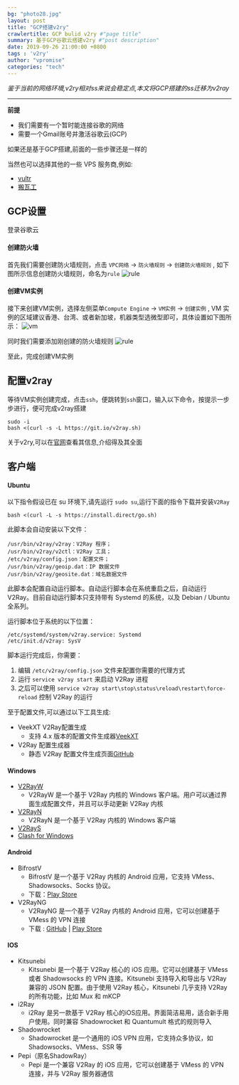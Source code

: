 ```yaml
---
bg: "photo28.jpg"
layout: post
title: "GCP搭建v2ry"
crawlertitle: GCP bulid v2ry #"page title"
summary: 基于GCP谷歌云搭建v2ry #"post description"
date: 2019-09-26 21:00:00 +0800
tags : 'v2ry'
author: "vpromise"
categories: "tech"
---
```



*鉴于当前的网络环境,v2ry相对ss来说会稳定点,本文将GCP搭建的ss迁移为v2ray* 

---

**前提**
- 我们需要有一个暂时能连接谷歌的网络
- 需要一个Gmail账号并激活谷歌云(GCP)
  
如果还是基于GCP搭建,前面的一些步骤还是一样的

当然也可以选择其他的一些 VPS 服务商,例如:
- [vultr](https://www.vultr.com/)
- [搬瓦工](https://bandwagonhost.com/)

## GCP设置

登录谷歌云

#### 创建防火墙

首先我们需要创建防火墙规则，点击 `VPC网络` -> `防火墙规则` -> `创建防火墙规则` , 如下图所示信息创建防火墙规则，命名为`rule`
![rule](https://i.loli.net/2019/06/19/5d09936409d4310828.png)

#### 创建VM实例

接下来创建VM实例，选择左侧菜单`Compute Engine` -> `VM实例` -> `创建实例` , VM 实例的区域建议香港、台湾、或者新加坡，机器类型选微型即可，具体设置如下图所示：
![vm](https://i.loli.net/2019/06/19/5d0993645950f52518.png)

同时我们需要添加刚创建的防火墙规则
![rule](https://i.loli.net/2019/06/19/5d09936278b6437189.png)

至此，完成创建VM实例

## 配置v2ray

等待VM实例创建完成，点击`ssh`，便跳转到`ssh`窗口，输入以下命令，按提示一步步进行，便可完成v2ray搭建

```
sudo -i
bash <(curl -s -L https://git.io/v2ray.sh)
```

关于v2ry,可以在[官网](https://www.v2ray.com)查看其信息,介绍得及其全面

## 客户端



#### Ubuntu
以下指令假设已在 su 环境下,请先运行 `sudo su`,运行下面的指令下载并安装`V2Ray`
```
bash <(curl -L -s https://install.direct/go.sh)
```
此脚本会自动安装以下文件：
```
/usr/bin/v2ray/v2ray：V2Ray 程序；
/usr/bin/v2ray/v2ctl：V2Ray 工具；
/etc/v2ray/config.json：配置文件；
/usr/bin/v2ray/geoip.dat：IP 数据文件
/usr/bin/v2ray/geosite.dat：域名数据文件
```
此脚本会配置自动运行脚本。自动运行脚本会在系统重启之后，自动运行 V2Ray。目前自动运行脚本只支持带有 Systemd 的系统，以及 Debian / Ubuntu 全系列。

运行脚本位于系统的以下位置：
```
/etc/systemd/system/v2ray.service: Systemd
/etc/init.d/v2ray: SysV
```
脚本运行完成后，你需要：
1. 编辑 `/etc/v2ray/config.json` 文件来配置你需要的代理方式
2. 运行 `service v2ray start` 来启动 V2Ray 进程
3. 之后可以使用 `service v2ray start\stop\status\reload\restart\force-reload` 控制 V2Ray 的运行

至于配置文件,可以通过以下工具生成:
- VeekXT V2Ray配置生成
  - 支持 4.x 版本的配置文件生成器[VeekXT](https://www.veekxt.com/utils/v2ray_gen)
- V2Ray 配置生成器
  - 静态 V2Ray 配置文件生成页面[GitHub](https://github.com/htfy96/v2ray-config-gen)

#### Windows
- [V2RayW](https://github.com/Cenmrev/V2RayW)
  - V2RayW 是一个基于 V2Ray 内核的 Windows 客户端。用户可以通过界面生成配置文件，并且可以手动更新 V2Ray 内核
- [V2RayN](https://github.com/2dust/v2rayN)
  - V2RayN 是一个基于 V2Ray 内核的 Windows 客户端
- [V2RayS](https://github.com/Shinlor/V2RayS)
- [Clash for Windows](https://github.com/Fndroid/clash_for_windows_pkg)

#### Android
- BifrostV 
  - BifrostV 是一个基于 V2Ray 内核的 Android 应用，它支持 VMess、Shadowsocks、Socks 协议。
  - 下载：[Play Store](https://play.google.com/store/apps/details?id=com.github.dawndiy.bifrostv)
- V2RayNG 
  - V2RayNG 是一个基于 V2Ray 内核的 Android 应用，它可以创建基于 VMess 的 VPN 连接
  - 下载 : [GitHub](https://github.com/2dust/v2rayNG) | [Play Store](https://play.google.com/store/apps/details?id=com.v2ray.ang)

#### IOS
- Kitsunebi 
  - Kitsunebi 是一个基于 V2Ray 核心的 iOS 应用。它可以创建基于 VMess 或者 Shadowsocks 的 VPN 连接。Kitsunebi 支持导入和导出与 V2Ray 兼容的 JSON 配置。由于使用 V2Ray 核心，Kitsunebi 几乎支持 V2Ray 的所有功能，比如 Mux 和 mKCP
- i2Ray 
  - i2Ray 是另一款基于 V2Ray 核心的iOS应用。界面简洁易用，适合新手用户使用。同时兼容 Shadowrocket 和 Quantumult 格式的规则导入
- Shadowrocket 
  - Shadowrocket 是一个通用的 iOS VPN 应用，它支持众多协议，如 Shadowsocks、VMess、SSR 等
- Pepi（原名ShadowRay）
  - Pepi 是一个兼容 V2Ray 的 iOS 应用，它可以创建基于 VMess 的 VPN 连接，并与 V2Ray 服务器通信